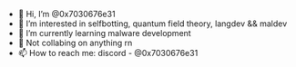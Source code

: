 - 👋 Hi, I’m @0x7030676e31
- 👀 I’m interested in selfbotting, quantum field theory, langdev && maldev
- 🌱 I’m currently learning malware development
- 💞️ Not collabing on anything rn
- 📫 How to reach me: discord - @0x7030676e31

<!---
0x7030676e31/0x7030676e31 is a ✨ special ✨ repository because its `README.md` (this file) appears on your GitHub profile.
You can click the Preview link to take a look at your changes.
--->
